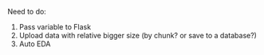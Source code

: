 Need to do:

1. Pass variable to Flask
2. Upload data with relative bigger size (by chunk? or save to a database?)
3. Auto EDA
